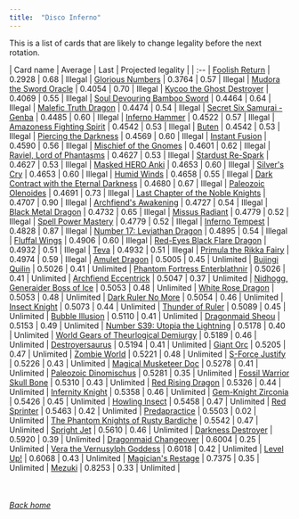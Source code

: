 ```yaml
---
title:  "Disco Inferno"
---
```


This is a list of cards that are likely to change legality before the next rotation.

| Card name | Average | Last | Projected legality |
| :-- |
[Foolish Return](https://db.ygoprodeck.com/card/?search=Foolish%20Return) | 0.2928 | 0.68 | Illegal |
[Glorious Numbers](https://db.ygoprodeck.com/card/?search=Glorious%20Numbers) | 0.3764 | 0.57 | Illegal |
[Mudora the Sword Oracle](https://db.ygoprodeck.com/card/?search=Mudora%20the%20Sword%20Oracle) | 0.4054 | 0.70 | Illegal |
[Kycoo the Ghost Destroyer](https://db.ygoprodeck.com/card/?search=Kycoo%20the%20Ghost%20Destroyer) | 0.4069 | 0.55 | Illegal |
[Soul Devouring Bamboo Sword](https://db.ygoprodeck.com/card/?search=Soul%20Devouring%20Bamboo%20Sword) | 0.4464 | 0.64 | Illegal |
[Malefic Truth Dragon](https://db.ygoprodeck.com/card/?search=Malefic%20Truth%20Dragon) | 0.4474 | 0.54 | Illegal |
[Secret Six Samurai - Genba](https://db.ygoprodeck.com/card/?search=Secret%20Six%20Samurai%20-%20Genba) | 0.4485 | 0.60 | Illegal |
[Inferno Hammer](https://db.ygoprodeck.com/card/?search=Inferno%20Hammer) | 0.4522 | 0.57 | Illegal |
[Amazoness Fighting Spirit](https://db.ygoprodeck.com/card/?search=Amazoness%20Fighting%20Spirit) | 0.4542 | 0.53 | Illegal |
[Buten](https://db.ygoprodeck.com/card/?search=Buten) | 0.4542 | 0.53 | Illegal |
[Piercing the Darkness](https://db.ygoprodeck.com/card/?search=Piercing%20the%20Darkness) | 0.4569 | 0.60 | Illegal |
[Instant Fusion](https://db.ygoprodeck.com/card/?search=Instant%20Fusion) | 0.4590 | 0.56 | Illegal |
[Mischief of the Gnomes](https://db.ygoprodeck.com/card/?search=Mischief%20of%20the%20Gnomes) | 0.4601 | 0.62 | Illegal |
[Raviel, Lord of Phantasms](https://db.ygoprodeck.com/card/?search=Raviel,%20Lord%20of%20Phantasms) | 0.4627 | 0.53 | Illegal |
[Stardust Re-Spark](https://db.ygoprodeck.com/card/?search=Stardust%20Re-Spark) | 0.4627 | 0.53 | Illegal |
[Masked HERO Anki](https://db.ygoprodeck.com/card/?search=Masked%20HERO%20Anki) | 0.4653 | 0.60 | Illegal |
[Silver's Cry](https://db.ygoprodeck.com/card/?search=Silver's%20Cry) | 0.4653 | 0.60 | Illegal |
[Humid Winds](https://db.ygoprodeck.com/card/?search=Humid%20Winds) | 0.4658 | 0.55 | Illegal |
[Dark Contract with the Eternal Darkness](https://db.ygoprodeck.com/card/?search=Dark%20Contract%20with%20the%20Eternal%20Darkness) | 0.4680 | 0.67 | Illegal |
[Paleozoic Olenoides](https://db.ygoprodeck.com/card/?search=Paleozoic%20Olenoides) | 0.4691 | 0.73 | Illegal |
[Last Chapter of the Noble Knights](https://db.ygoprodeck.com/card/?search=Last%20Chapter%20of%20the%20Noble%20Knights) | 0.4707 | 0.90 | Illegal |
[Archfiend's Awakening](https://db.ygoprodeck.com/card/?search=Archfiend's%20Awakening) | 0.4727 | 0.54 | Illegal |
[Black Metal Dragon](https://db.ygoprodeck.com/card/?search=Black%20Metal%20Dragon) | 0.4732 | 0.65 | Illegal |
[Missus Radiant](https://db.ygoprodeck.com/card/?search=Missus%20Radiant) | 0.4779 | 0.52 | Illegal |
[Spell Power Mastery](https://db.ygoprodeck.com/card/?search=Spell%20Power%20Mastery) | 0.4779 | 0.52 | Illegal |
[Inferno Tempest](https://db.ygoprodeck.com/card/?search=Inferno%20Tempest) | 0.4828 | 0.87 | Illegal |
[Number 17: Leviathan Dragon](https://db.ygoprodeck.com/card/?search=Number%2017:%20Leviathan%20Dragon) | 0.4895 | 0.54 | Illegal |
[Fluffal Wings](https://db.ygoprodeck.com/card/?search=Fluffal%20Wings) | 0.4906 | 0.60 | Illegal |
[Red-Eyes Black Flare Dragon](https://db.ygoprodeck.com/card/?search=Red-Eyes%20Black%20Flare%20Dragon) | 0.4932 | 0.51 | Illegal |
[Teva](https://db.ygoprodeck.com/card/?search=Teva) | 0.4932 | 0.51 | Illegal |
[Primula the Rikka Fairy](https://db.ygoprodeck.com/card/?search=Primula%20the%20Rikka%20Fairy) | 0.4974 | 0.59 | Illegal |
[Amulet Dragon](https://db.ygoprodeck.com/card/?search=Amulet%20Dragon) | 0.5005 | 0.45 | Unlimited |
[Bujingi Quilin](https://db.ygoprodeck.com/card/?search=Bujingi%20Quilin) | 0.5026 | 0.41 | Unlimited |
[Phantom Fortress Enterblathnir](https://db.ygoprodeck.com/card/?search=Phantom%20Fortress%20Enterblathnir) | 0.5026 | 0.41 | Unlimited |
[Archfiend Eccentrick](https://db.ygoprodeck.com/card/?search=Archfiend%20Eccentrick) | 0.5047 | 0.37 | Unlimited |
[Nidhogg, Generaider Boss of Ice](https://db.ygoprodeck.com/card/?search=Nidhogg,%20Generaider%20Boss%20of%20Ice) | 0.5053 | 0.48 | Unlimited |
[White Rose Dragon](https://db.ygoprodeck.com/card/?search=White%20Rose%20Dragon) | 0.5053 | 0.48 | Unlimited |
[Dark Ruler No More](https://db.ygoprodeck.com/card/?search=Dark%20Ruler%20No%20More) | 0.5054 | 0.46 | Unlimited |
[Insect Knight](https://db.ygoprodeck.com/card/?search=Insect%20Knight) | 0.5073 | 0.44 | Unlimited |
[Thunder of Ruler](https://db.ygoprodeck.com/card/?search=Thunder%20of%20Ruler) | 0.5089 | 0.45 | Unlimited |
[Bubble Illusion](https://db.ygoprodeck.com/card/?search=Bubble%20Illusion) | 0.5110 | 0.41 | Unlimited |
[Dragonmaid Sheou](https://db.ygoprodeck.com/card/?search=Dragonmaid%20Sheou) | 0.5153 | 0.49 | Unlimited |
[Number S39: Utopia the Lightning](https://db.ygoprodeck.com/card/?search=Number%20S39:%20Utopia%20the%20Lightning) | 0.5178 | 0.40 | Unlimited |
[World Gears of Theurlogical Demiurgy](https://db.ygoprodeck.com/card/?search=World%20Gears%20of%20Theurlogical%20Demiurgy) | 0.5189 | 0.46 | Unlimited |
[Destroyersaurus](https://db.ygoprodeck.com/card/?search=Destroyersaurus) | 0.5194 | 0.41 | Unlimited |
[Giant Orc](https://db.ygoprodeck.com/card/?search=Giant%20Orc) | 0.5205 | 0.47 | Unlimited |
[Zombie World](https://db.ygoprodeck.com/card/?search=Zombie%20World) | 0.5221 | 0.48 | Unlimited |
[S-Force Justify](https://db.ygoprodeck.com/card/?search=S-Force%20Justify) | 0.5226 | 0.43 | Unlimited |
[Magical Musketeer Doc](https://db.ygoprodeck.com/card/?search=Magical%20Musketeer%20Doc) | 0.5278 | 0.41 | Unlimited |
[Paleozoic Dinomischus](https://db.ygoprodeck.com/card/?search=Paleozoic%20Dinomischus) | 0.5281 | 0.35 | Unlimited |
[Fossil Warrior Skull Bone](https://db.ygoprodeck.com/card/?search=Fossil%20Warrior%20Skull%20Bone) | 0.5310 | 0.43 | Unlimited |
[Red Rising Dragon](https://db.ygoprodeck.com/card/?search=Red%20Rising%20Dragon) | 0.5326 | 0.44 | Unlimited |
[Infernity Knight](https://db.ygoprodeck.com/card/?search=Infernity%20Knight) | 0.5358 | 0.46 | Unlimited |
[Gem-Knight Zirconia](https://db.ygoprodeck.com/card/?search=Gem-Knight%20Zirconia) | 0.5426 | 0.45 | Unlimited |
[Howling Insect](https://db.ygoprodeck.com/card/?search=Howling%20Insect) | 0.5458 | 0.47 | Unlimited |
[Red Sprinter](https://db.ygoprodeck.com/card/?search=Red%20Sprinter) | 0.5463 | 0.42 | Unlimited |
[Predapractice](https://db.ygoprodeck.com/card/?search=Predapractice) | 0.5503 | 0.02 | Unlimited |
[The Phantom Knights of Rusty Bardiche](https://db.ygoprodeck.com/card/?search=The%20Phantom%20Knights%20of%20Rusty%20Bardiche) | 0.5542 | 0.47 | Unlimited |
[Spright Jet](https://db.ygoprodeck.com/card/?search=Spright%20Jet) | 0.5610 | 0.46 | Unlimited |
[Darkness Destroyer](https://db.ygoprodeck.com/card/?search=Darkness%20Destroyer) | 0.5920 | 0.39 | Unlimited |
[Dragonmaid Changeover](https://db.ygoprodeck.com/card/?search=Dragonmaid%20Changeover) | 0.6004 | 0.25 | Unlimited |
[Vera the Vernusylph Goddess](https://db.ygoprodeck.com/card/?search=Vera%20the%20Vernusylph%20Goddess) | 0.6018 | 0.42 | Unlimited |
[Level Up!](https://db.ygoprodeck.com/card/?search=Level%20Up!) | 0.6068 | 0.43 | Unlimited |
[Magician's Restage](https://db.ygoprodeck.com/card/?search=Magician's%20Restage) | 0.7375 | 0.35 | Unlimited |
[Mezuki](https://db.ygoprodeck.com/card/?search=Mezuki) | 0.8253 | 0.33 | Unlimited |

<br>

###### [Back home](index)